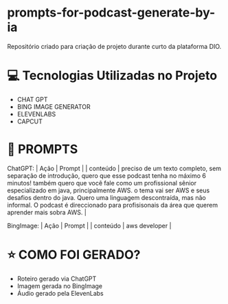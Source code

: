 # prompts-for-podcast-generate-by-ia
Repositório criado para criação de projeto durante curto da plataforma DIO.

# 💻 Tecnologias Utilizadas no Projeto
 - CHAT GPT
 - BING IMAGE GENERATOR
 - ELEVENLABS
 - CAPCUT

# 🧠 PROMPTS
ChatGPT:
| Ação | Prompt |
| conteúdo | preciso de um texto completo, sem separação de introdução, quero que esse podcast tenha no máximo 6 minutos! 
também quero que você fale como um profissional sênior especializado em java, principalmente AWS. o tema vai ser AWS e seus desafios dentro do java. Quero uma linguagem descontraída, mas não informal. O podcast é direccionado para profisisonais da área que querem aprender mais sobra AWS. |

BingImage:
| Ação | Prompt |
| conteúdo | aws developer |

# ⭐ COMO FOI GERADO?
 - Roteiro gerado via ChatGPT
 - Imagem gerada no BingImage
 - Áudio gerado pela ElevenLabs
